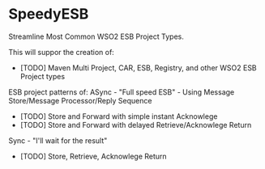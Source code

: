 # SpeedyESB
Streamline Most Common WSO2 ESB Project Types.

This will suppor the creation of:
  * [TODO] Maven Multi Project, CAR, ESB, Registry, and other WSO2 ESB Project types
  
ESB project patterns of:
  ASync - "Full speed ESB" - Using Message Store/Message Processor/Reply Sequence
  * [TODO] Store and Forward with simple instant Acknowlege 
  * [TODO] Store and Forward with delayed Retrieve/Acknowlege Return

Sync - "I'll wait for the result"
  * [TODO] Store, Retrieve, Acknowlege Return
